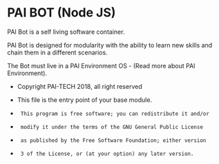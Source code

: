 PAI BOT (Node JS)
=================


PAI Bot is a self living software container.

PAI Bot is designed for modularity with the ability to learn new skills and chain them in a different scenarios.

The Bot must live in a PAI Environment OS - (Read more about PAI Environment).

 * Copyright PAI-TECH 2018, all right reserved

 * This file is the entry point of your base module.

 *      This program is free software; you can redistribute it and/or
 *		modify it under the terms of the GNU General Public License
 *		as published by the Free Software Foundation; either version
 *		3 of the License, or (at your option) any later version.
